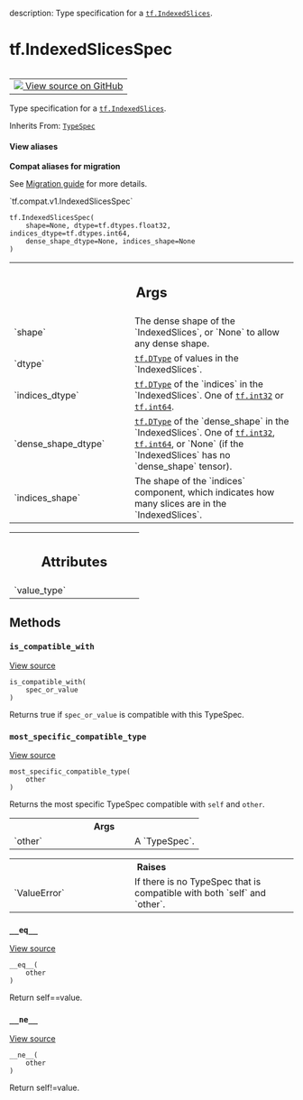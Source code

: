 description: Type specification for a <a href="../tf/IndexedSlices.md"><code>tf.IndexedSlices</code></a>.

<div itemscope itemtype="http://developers.google.com/ReferenceObject">
<meta itemprop="name" content="tf.IndexedSlicesSpec" />
<meta itemprop="path" content="Stable" />
<meta itemprop="property" content="__eq__"/>
<meta itemprop="property" content="__init__"/>
<meta itemprop="property" content="__ne__"/>
<meta itemprop="property" content="is_compatible_with"/>
<meta itemprop="property" content="most_specific_compatible_type"/>
</div>

# tf.IndexedSlicesSpec

<!-- Insert buttons and diff -->

<table class="tfo-notebook-buttons tfo-api nocontent" align="left">
<td>
  <a target="_blank" href="https://github.com/tensorflow/tensorflow/blob/r2.4/tensorflow/python/framework/indexed_slices.py#L193-L256">
    <img src="https://www.tensorflow.org/images/GitHub-Mark-32px.png" />
    View source on GitHub
  </a>
</td>
</table>



Type specification for a <a href="../tf/IndexedSlices.md"><code>tf.IndexedSlices</code></a>.

Inherits From: [`TypeSpec`](../tf/TypeSpec.md)

<section class="expandable">
  <h4 class="showalways">View aliases</h4>
  <p>
<b>Compat aliases for migration</b>
<p>See
<a href="https://www.tensorflow.org/guide/migrate">Migration guide</a> for
more details.</p>
<p>`tf.compat.v1.IndexedSlicesSpec`</p>
</p>
</section>

<pre class="devsite-click-to-copy prettyprint lang-py tfo-signature-link">
<code>tf.IndexedSlicesSpec(
    shape=None, dtype=tf.dtypes.float32, indices_dtype=tf.dtypes.int64,
    dense_shape_dtype=None, indices_shape=None
)
</code></pre>



<!-- Placeholder for "Used in" -->


<!-- Tabular view -->
 <table class="responsive fixed orange">
<colgroup><col width="214px"><col></colgroup>
<tr><th colspan="2"><h2 class="add-link">Args</h2></th></tr>

<tr>
<td>
`shape`
</td>
<td>
The dense shape of the `IndexedSlices`, or `None` to allow any
dense shape.
</td>
</tr><tr>
<td>
`dtype`
</td>
<td>
<a href="../tf/dtypes/DType.md"><code>tf.DType</code></a> of values in the `IndexedSlices`.
</td>
</tr><tr>
<td>
`indices_dtype`
</td>
<td>
<a href="../tf/dtypes/DType.md"><code>tf.DType</code></a> of the `indices` in the `IndexedSlices`.  One
of <a href="../tf.md#int32"><code>tf.int32</code></a> or <a href="../tf.md#int64"><code>tf.int64</code></a>.
</td>
</tr><tr>
<td>
`dense_shape_dtype`
</td>
<td>
<a href="../tf/dtypes/DType.md"><code>tf.DType</code></a> of the `dense_shape` in the `IndexedSlices`.
One of <a href="../tf.md#int32"><code>tf.int32</code></a>, <a href="../tf.md#int64"><code>tf.int64</code></a>, or `None` (if the `IndexedSlices` has
no `dense_shape` tensor).
</td>
</tr><tr>
<td>
`indices_shape`
</td>
<td>
The shape of the `indices` component, which indicates
how many slices are in the `IndexedSlices`.
</td>
</tr>
</table>





<!-- Tabular view -->
 <table class="responsive fixed orange">
<colgroup><col width="214px"><col></colgroup>
<tr><th colspan="2"><h2 class="add-link">Attributes</h2></th></tr>

<tr>
<td>
`value_type`
</td>
<td>

</td>
</tr>
</table>



## Methods

<h3 id="is_compatible_with"><code>is_compatible_with</code></h3>

<a target="_blank" href="https://github.com/tensorflow/tensorflow/blob/r2.4/tensorflow/python/framework/type_spec.py#L93-L108">View source</a>

<pre class="devsite-click-to-copy prettyprint lang-py tfo-signature-link">
<code>is_compatible_with(
    spec_or_value
)
</code></pre>

Returns true if `spec_or_value` is compatible with this TypeSpec.


<h3 id="most_specific_compatible_type"><code>most_specific_compatible_type</code></h3>

<a target="_blank" href="https://github.com/tensorflow/tensorflow/blob/r2.4/tensorflow/python/framework/type_spec.py#L110-L132">View source</a>

<pre class="devsite-click-to-copy prettyprint lang-py tfo-signature-link">
<code>most_specific_compatible_type(
    other
)
</code></pre>

Returns the most specific TypeSpec compatible with `self` and `other`.


<!-- Tabular view -->
 <table class="responsive fixed orange">
<colgroup><col width="214px"><col></colgroup>
<tr><th colspan="2">Args</th></tr>

<tr>
<td>
`other`
</td>
<td>
A `TypeSpec`.
</td>
</tr>
</table>



<!-- Tabular view -->
 <table class="responsive fixed orange">
<colgroup><col width="214px"><col></colgroup>
<tr><th colspan="2">Raises</th></tr>

<tr>
<td>
`ValueError`
</td>
<td>
If there is no TypeSpec that is compatible with both `self`
and `other`.
</td>
</tr>
</table>



<h3 id="__eq__"><code>__eq__</code></h3>

<a target="_blank" href="https://github.com/tensorflow/tensorflow/blob/r2.4/tensorflow/python/framework/type_spec.py#L293-L296">View source</a>

<pre class="devsite-click-to-copy prettyprint lang-py tfo-signature-link">
<code>__eq__(
    other
)
</code></pre>

Return self==value.


<h3 id="__ne__"><code>__ne__</code></h3>

<a target="_blank" href="https://github.com/tensorflow/tensorflow/blob/r2.4/tensorflow/python/framework/type_spec.py#L298-L299">View source</a>

<pre class="devsite-click-to-copy prettyprint lang-py tfo-signature-link">
<code>__ne__(
    other
)
</code></pre>

Return self!=value.




